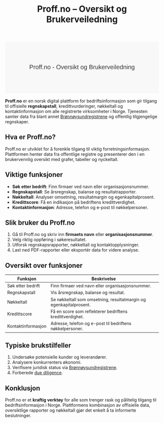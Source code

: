 ﻿---
title: "Proff.no – Oversikt og Brukerveiledning"
seoTitle: "Proff.no | Oversikt og brukerveiledning"
description: "Proff.no er en plattform for bedriftsinformasjon med regnskapstall, nøkkeltall, kredittscore og kontaktdata samlet fra offentlige registre."
summary: "Lær hvordan du finner og analyserer regnskapstall, nøkkeltall og kredittinformasjon på Proff.no."
---

![Proff.no “ Oversikt og Brukerveiledning](proff-no-image.svg)

**Proff.no** er en norsk digital plattform for bedriftsinformasjon som gir tilgang til offisielle **regnskapstall**, kredittvurderinger, nøkkeltall og kontaktinformasjon om alle registrerte virksomheter i Norge. Tjenesten samler data fra blant annet [Brønnøysundregistrene](/blogs/regnskap/bronnoysundregistrene "Brønnøysundregistrene “ Offentlig register for norske bedrifter") og offentlig tilgjengelige regnskaper.

## Hva er Proff.no?

Proff.no er utviklet for å forenkle tilgang til viktig forretningsinformasjon. Plattformen henter data fra offentlige registre og presenterer den i en brukervennlig oversikt med grafer, tabeller og nyckeltall.

## Viktige funksjoner

* **Søk etter bedrift**: Finn firmaer ved navn eller organisasjonsnummer.
* **Regnskapstall**: Se årsregnskap, balanse og resultatrapporter.
* **Nøkkeltall**: Analyser omsetning, resultatmargin og egenkapitalprosent.
* **Kredittscore**: Få en indikasjon på bedriftens kredittverdighet.
* **Kontaktinformasjon**: Adresse, telefon og e-post til nøkkelpersoner.

## Slik bruker du Proff.no

1. Gå til Proff.no og skriv inn **firmaets navn** eller **organisasjonsnummer**.
2. Velg riktig oppføring i søkeresultatet.
3. Utforsk regnskapsrapporter, nøkkeltall og kontaktopplysninger.
4. Last ned PDF-rapporter eller eksportér data for videre analyse.

## Oversikt over funksjoner

| **Funksjon**           | **Beskrivelse**                                                                 |
|------------------------|---------------------------------------------------------------------------------|
| Søk etter bedrift      | Finn firmaer ved navn eller organisasjonsnummer.                                |
| Regnskapstall          | Vis årsregnskap, balanse og resultat.                                           |
| Nøkkeltall             | Se nøkkeltall som omsetning, resultatmargin og egenkapitalprosent.             |
| Kredittscore           | Få en score som reflekterer bedriftens kredittverdighet.                        |
| Kontaktinformasjon     | Adresse, telefon og e-post til bedriftens nøkkelpersoner.                       |

## Typiske brukstilfeller

1. Undersøke potensielle kunder og leverandører.
2. Analysere konkurrenters økonomi.
3. Verifisere juridisk status via [Brønnøysundregistrene](/blogs/regnskap/bronnoysundregistrene "Brønnøysundregistrene “ Offentlig register for norske bedrifter").
4. Forberede [due diligence](/blogs/regnskap/due-diligence "Due Diligence “ En Guide til Risiko- og Sårbarhetsanalyse").

## Konklusjon

Proff.no er et **kraftig verktøy** for alle som trenger rask og pålitelig tilgang til bedriftsinformasjon i Norge. Plattformens kombinasjon av offisielle data, oversiktlige rapporter og nøkkeltall gjør det enkelt å ta informerte beslutninger.










